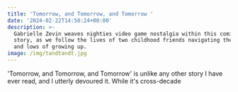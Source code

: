 ```yaml
---
title: 'Tomorrow, and Tomorrow, and Tomorrow '
date: '2024-02-22T14:50:24+00:00'
description: >-
  Gabrielle Zevin weaves nighties video game nostalgia within this coming of age
  story, as we follow the lives of two childhood friends navigating the highs
  and lows of growing up. 
image: /img/tandtandt.jpg
---
```

'Tomorrow, and Tomorrow, and Tomorrow' is unlike any other story I have ever read, and I utterly devoured it. While it's cross-decade 
